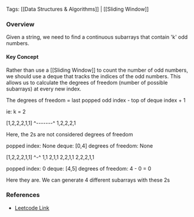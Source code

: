 
Tags: [[Data Structures & Algorithms]] | [[Sliding Window]]


### Overview

Given a string, we need to find a continuous subarrays that contain 'k' odd numbers.

#### Key Concept

Rather than use a [[Sliding Window]] to count the number of odd numbers, we should use a deque that tracks the indices of the odd numbers. This allows us to calculate the degrees of freedom (number of possible subarrays) at every new index.

The degrees of freedom = last popped odd index - top of deque index + 1

ie:
k = 2

[1,2,2,2,1,1]
 ^-------^
 1,2,2,2,1

Here, the 2s are not considered degrees of freedom

popped index: None
deque: [0,4]
degrees of freedom: None

[1,2,2,2,1,1]
         ^-^
         1,1 
       2,1,1
     2,2,1,1
   2,2,2,1,1

popped index: 0
deque: [4,5]
degrees of freedom: 4 - 0 = 0

Here they are. We can generate 4 different subarrays with these 2s


### References

- [Leetcode Link]()
